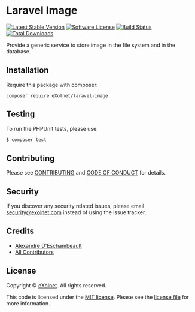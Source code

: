 # Laravel Image

[![Latest Stable Version](https://poser.pugx.org/eXolnet/laravel-image/v/stable?format=flat-square)](https://packagist.org/packages/eXolnet/laravel-image)
[![Software License](https://img.shields.io/badge/license-MIT-brightgreen.svg?style=flat-square)](LICENSE)
[![Build Status](https://img.shields.io/github/actions/workflow/status/eXolnet/laravel-image/tests.yml?label=tests&style=flat-square)](https://github.com/eXolnet/laravel-image/actions?query=workflow%3Atests)
[![Total Downloads](https://img.shields.io/packagist/dt/eXolnet/laravel-image.svg?style=flat-square)](https://packagist.org/packages/eXolnet/laravel-image)

Provide a generic service to store image in the file system and in the database.

## Installation

Require this package with composer:

```
composer require eXolnet/laravel-image
```

## Testing

To run the PHPUnit tests, please use:

``` bash
$ composer test
```

## Contributing

Please see [CONTRIBUTING](CONTRIBUTING.md) and [CODE OF CONDUCT](CODE_OF_CONDUCT.md) for details.

## Security

If you discover any security related issues, please email security@exolnet.com instead of using the issue tracker.

## Credits

- [Alexandre D'Eschambeault](https://github.com/xel1045)
- [All Contributors](../../contributors)

## License

Copyright © [eXolnet](https://www.exolnet.com). All rights reserved.

This code is licensed under the [MIT license](http://choosealicense.com/licenses/mit/).
Please see the [license file](LICENSE) for more information.
